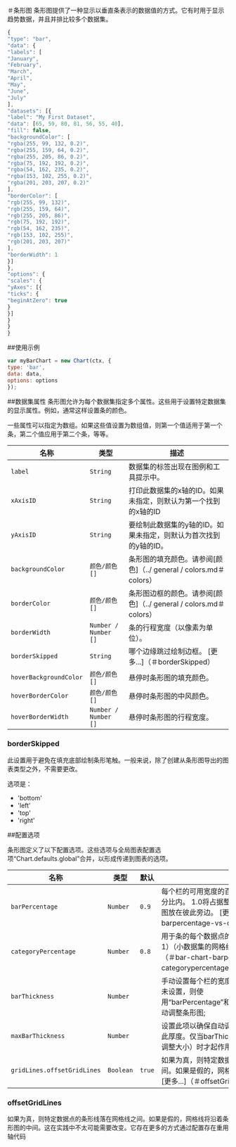 ＃条形图
条形图提供了一种显示以垂直条表示的数据值的方式。它有时用于显示趋势数据，并且并排比较多个数据集。

```javascript
{
"type": "bar",
"data": {
"labels": [
"January", 
"February", 
"March", 
"April", 
"May", 
"June", 
"July"
],
"datasets": [{
"label": "My First Dataset",
"data": [65, 59, 80, 81, 56, 55, 40],
"fill": false,
"backgroundColor": [
"rgba(255, 99, 132, 0.2)",
"rgba(255, 159, 64, 0.2)",
"rgba(255, 205, 86, 0.2)",
"rgba(75, 192, 192, 0.2)",
"rgba(54, 162, 235, 0.2)",
"rgba(153, 102, 255, 0.2)",
"rgba(201, 203, 207, 0.2)"
],
"borderColor": [
"rgb(255, 99, 132)",
"rgb(255, 159, 64)",
"rgb(255, 205, 86)",
"rgb(75, 192, 192)",
"rgb(54, 162, 235)",
"rgb(153, 102, 255)",
"rgb(201, 203, 207)"
],
"borderWidth": 1
}]
},
"options": {
"scales": {
"yAxes": [{
"ticks": {
"beginAtZero": true
}
}]
}
}
}
```

##使用示例
```javascript
var myBarChart = new Chart(ctx, {
type: 'bar',
data: data,
options: options
});
```

##数据集属性
条形图允许为每个数据集指定多个属性。这些用于设置特定数据集的显示属性。例如，通常这样设置条的颜色。

一些属性可以指定为数组。如果这些值设置为数组值，则第一个值适用于第一个条，第二个值应用于第二个条，等等。

|名称|类型|描述
| ---- | ---- | -----------
| `label` | `String` |数据集的标签出现在图例和工具提示中。
| `xAxisID` | `String` |打印此数据集的x轴的ID。如果未指定，则默认为第一个找到的x轴的ID
| `yAxisID` | `String` |要绘制此数据集的y轴的ID。如果未指定，则默认为首次找到的y轴的ID。
| `backgroundColor` | `颜色/颜色[]`|条形图的填充颜色。请参阅[颜色]（../ general / colors.md＃colors）
| `borderColor` | `颜色/颜色[]`|条形图边框的颜色。请参阅[颜色]（../ general / colors.md＃colors）
| `borderWidth` | `Number / Number []`|条的行程宽度（以像素为单位）。
| `borderSkipped` | `String` |哪个边缘跳过绘制边框。 [更多...]（＃borderSkipped）
| `hoverBackgroundColor` | `颜色/颜色[]`|悬停时条形图的填充颜色。
| `hoverBorderColor` | `颜色/颜色[]`|悬停时条形图的中风颜色。
| `hoverBorderWidth` | `Number / Number []`|悬停时条形图的行程宽度。

### borderSkipped
此设置用于避免在填充底部绘制条形笔触。一般来说，除了创建从条形图导出的图表类型之外，不需要更改。

选项是：
* 'bottom'
* 'left'
* 'top'
* 'right'

##配置选项

条形图定义了以下配置选项。这些选项与全局图表配置选项“Chart.defaults.global”合并，以形成传递到图表的选项。

|名称|类型|默认|描述
| ---- | ---- | ------- | -----------
| `barPercentage` | `Number` | `0.9` |每个栏的可用宽度的百分比（0-1）应在类别百分比内。 1.0将占据整个类别的宽度，并将条形图放在彼此旁边。 [更多...]（＃bar-chart-barpercentage-vs-categorypercentage）
| `categoryPercentage` | `Number` | `0.8` |用于条的每个数据点的可用宽度的百分比（0-1）（小数据集的网格线之间的间距）。 [更多...]（＃bar-chart-barpercentage-vs-categorypercentage）
| `barThickness` | `Number` | |手动设置每个栏的宽度（以像素为单位）。如果未设置，则使用“barPercentage”和“categoryPercentage”自动调整条形图;
| `maxBarThickness` | `Number` | |设置此项以确保自动调整的尺寸的尺寸不会大于此厚度。仅当barThickness未设置（启用自动调整大小）时才起作用。
| `gridLines.offsetGridLines` | `Boolean` | `true` |如果为真，则特定数据点的条形线落在网格线之间。如果是假的，网格线将沿着条形图的中间。 [更多...]（＃offsetGridLines）

### offsetGridLines
如果为真，则特定数据点的条形线落在网格线之间。如果是假的，网格线将沿着条形图的中间。这在实践中不太可能需要改变。它存在更多的方式通过配置存在重用轴代码

